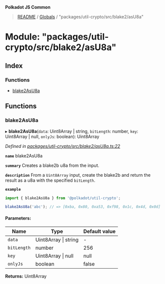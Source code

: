 **Polkadot JS Common**

> [README](../README.md) / [Globals](../globals.md) / "packages/util-crypto/src/blake2/asU8a"

# Module: "packages/util-crypto/src/blake2/asU8a"

## Index

### Functions

* [blake2AsU8a](_packages_util_crypto_src_blake2_asu8a_.md#blake2asu8a)

## Functions

### blake2AsU8a

▸ **blake2AsU8a**(`data`: Uint8Array \| string, `bitLength`: number, `key`: Uint8Array \| null, `onlyJs`: boolean): Uint8Array

*Defined in [packages/util-crypto/src/blake2/asU8a.ts:22](https://github.com/polkadot-js/common/blob/30198d1a/packages/util-crypto/src/blake2/asU8a.ts#L22)*

**`name`** blake2AsU8a

**`summary`** Creates a blake2b u8a from the input.

**`description`** 
From a `Uint8Array` input, create the blake2b and return the result as a u8a with the specified `bitLength`.

**`example`** 
<BR>

```javascript
import { blake2AsU8a } from '@polkadot/util-crypto';

blake2AsU8a('abc'); // => [0xba, 0x80, 0xa53, 0xf98, 0x1c, 0x4d, 0x0d]
```

#### Parameters:

Name | Type | Default value |
------ | ------ | ------ |
`data` | Uint8Array \| string | - |
`bitLength` | number | 256 |
`key` | Uint8Array \| null | null |
`onlyJs` | boolean | false |

**Returns:** Uint8Array
